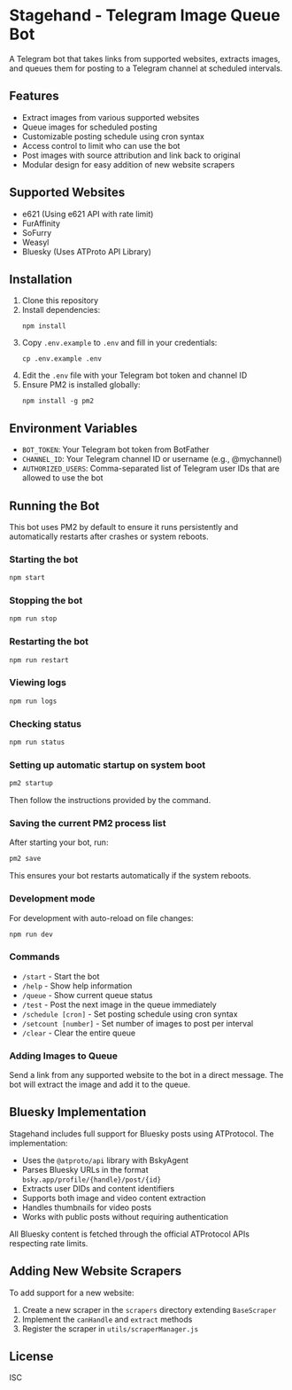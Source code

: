 # Stagehand - Telegram Image Queue Bot

A Telegram bot that takes links from supported websites, extracts images, and queues them for posting to a Telegram channel at scheduled intervals.

## Features

- Extract images from various supported websites
- Queue images for scheduled posting
- Customizable posting schedule using cron syntax
- Access control to limit who can use the bot
- Post images with source attribution and link back to original
- Modular design for easy addition of new website scrapers

## Supported Websites

- e621 (Using e621 API with rate limit)
- FurAffinity
- SoFurry
- Weasyl
- Bluesky (Uses ATProto API Library)

## Installation

1. Clone this repository
2. Install dependencies:
   ```
   npm install
   ```
3. Copy `.env.example` to `.env` and fill in your credentials:
   ```
   cp .env.example .env
   ```
4. Edit the `.env` file with your Telegram bot token and channel ID
5. Ensure PM2 is installed globally:
   ```
   npm install -g pm2
   ```

## Environment Variables

- `BOT_TOKEN`: Your Telegram bot token from BotFather
- `CHANNEL_ID`: Your Telegram channel ID or username (e.g., @mychannel)
- `AUTHORIZED_USERS`: Comma-separated list of Telegram user IDs that are allowed to use the bot

## Running the Bot

This bot uses PM2 by default to ensure it runs persistently and automatically restarts after crashes or system reboots.

### Starting the bot
```bash
npm start
```

### Stopping the bot
```bash
npm run stop
```

### Restarting the bot
```bash
npm run restart
```

### Viewing logs
```bash
npm run logs
```

### Checking status
```bash
npm run status
```

### Setting up automatic startup on system boot
```bash
pm2 startup
```
Then follow the instructions provided by the command.

### Saving the current PM2 process list
After starting your bot, run:
```bash
pm2 save
```
This ensures your bot restarts automatically if the system reboots.

### Development mode
For development with auto-reload on file changes:
```bash
npm run dev
```

### Commands

- `/start` - Start the bot
- `/help` - Show help information
- `/queue` - Show current queue status
- `/test` - Post the next image in the queue immediately
- `/schedule [cron]` - Set posting schedule using cron syntax
- `/setcount [number]` - Set number of images to post per interval
- `/clear` - Clear the entire queue

### Adding Images to Queue

Send a link from any supported website to the bot in a direct message. The bot will extract the image and add it to the queue.

## Bluesky Implementation

Stagehand includes full support for Bluesky posts using ATProtocol. The implementation:

- Uses the `@atproto/api` library with BskyAgent
- Parses Bluesky URLs in the format `bsky.app/profile/{handle}/post/{id}`
- Extracts user DIDs and content identifiers
- Supports both image and video content extraction
- Handles thumbnails for video posts
- Works with public posts without requiring authentication

All Bluesky content is fetched through the official ATProtocol APIs respecting rate limits.

## Adding New Website Scrapers

To add support for a new website:

1. Create a new scraper in the `scrapers` directory extending `BaseScraper`
2. Implement the `canHandle` and `extract` methods
3. Register the scraper in `utils/scraperManager.js`

## License

ISC